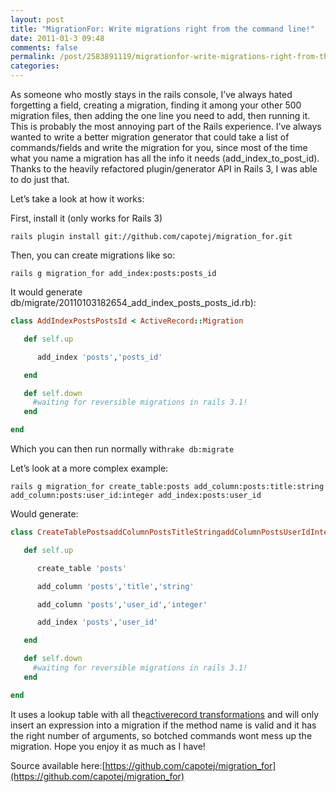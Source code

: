 ```yaml
---
layout: post
title: "MigrationFor: Write migrations right from the command line!"
date: 2011-01-3 09:48
comments: false
permalink: /post/2583891119/migrationfor-write-migrations-right-from-the-command
categories:
---
```




As someone who mostly stays in the rails console, I’ve always hated forgetting a field, creating a migration, finding it among your other 500 migration files, then adding the one line you need to add, then running it. This is probably the most annoying part of the Rails experience. I’ve always wanted to write a better migration generator that could take a list of commands/fields and write the migration for you, since most of the time what you name a migration has all the info it needs (add_index_to_post_id). Thanks to the heavily refactored plugin/generator API in Rails 3, I was able to do just that.

Let’s take a look at how it works:

First, install it (only works for Rails 3)

`rails plugin install git://github.com/capotej/migration_for.git`

Then, you can create migrations like so:

`rails g migration_for add_index:posts:posts_id`

It would generate db/migrate/20110103182654_add_index_posts_posts_id.rb):

```ruby
class AddIndexPostsPostsId < ActiveRecord::Migration

   def self.up

      add_index 'posts','posts_id'

   end

   def self.down
     #waiting for reversible migrations in rails 3.1!
   end

end
```

Which you can then run normally with`rake db:migrate`

Let’s look at a more complex example:

`rails g migration_for create_table:posts add_column:posts:title:string
add_column:posts:user_id:integer add_index:posts:user_id`

Would generate:
```ruby
class CreateTablePostsaddColumnPostsTitleStringaddColumnPostsUserIdIntegeraddIndexPostsUserId < ActiveRecord::Migration

   def self.up

      create_table 'posts'

      add_column 'posts','title','string'

      add_column 'posts','user_id','integer'

      add_index 'posts','user_id'

   end

   def self.down
     #waiting for reversible migrations in rails 3.1!
   end

end
```

It uses a lookup table with all the[activerecord transformations](http://api.rubyonrails.org/classes/ActiveRecord/Migration.html) and will only insert an expression into a migration if the method name is valid and it has the right number of arguments, so botched commands wont mess up the migration. Hope you enjoy it as much as I have!

Source available here:[https://github.com/capotej/migration_for](https://github.com/capotej/migration_for)
